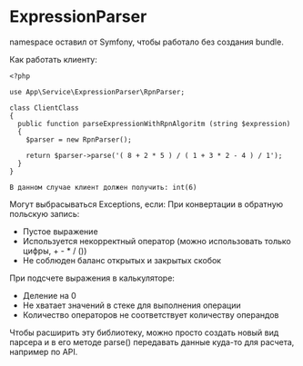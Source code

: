 # ExpressionParser

namespace оставил от Symfony, чтобы работало без создания bundle.

Как работать клиенту:

```
<?php

use App\Service\ExpressionParser\RpnParser;

class ClientClass
{
  public function parseExpressionWithRpnAlgoritm (string $expression)
  {
    $parser = new RpnParser();
    
    return $parser->parse('( 8 + 2 * 5 ) / ( 1 + 3 * 2 - 4 ) / 1');
  }
}
```


```
В данном случае клиент должен получить: int(6)
```

Могут выбрасываться Exceptions, если:
При конвертации в обратную польскую запись:
- Пустое выражение
- Используется некорректный оператор (можно использовать только цифры, + - * / ())
- Не соблюден баланс открытых и закрытых скобок

При подсчете выражения в калькуляторе:
- Деление на 0
- Не хватает значений в стеке для выполнения операции
- Количество операторов не соответствует количеству операндов

Чтобы расширить эту библиотеку, можно просто создать новый вид парсера и в его методе parse() передавать данные куда-то для расчета, например по API.

